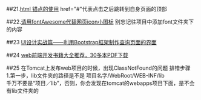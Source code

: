 ##21.[html 锚点的使用](http://www.cnblogs.com/heiniuhaha/archive/2011/11/23/2260201.html)
href="#"代表点击之后跳转到自身页面的顶部

##22.[请用fontAwesome代替网页icon小图标](http://www.cnblogs.com/wangfupeng1988/p/4129500.html)
别忘记往项目中添加font文件夹下的内容

##23 [UI设计实战篇——利用Bootstrap框架制作查询页面的界面](http://www.cnblogs.com/grenet/p/3413085.html)

##24 [web前端开发书籍大全推荐，30多本PDF下载](http://www.geekzx.com/370.html)

##25 在Tomcat上发布web项目的时候，出现ClassNotFound的问题
排错步骤  
1.第一步，lib文件夹的路径是不是   项目名字/WebRoot/WEB-INF/lib  
  千万不要是“项目／lib”，否则，你会发现在tomcat的webapps项目下面，是不会有lib文件夹的
  